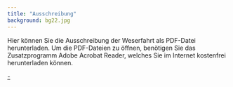 ```yaml
---
title: "Ausschreibung"
background: bg22.jpg
---
```

Hier können Sie die  Ausschreibung der Weserfahrt als PDF-Datei herunterladen.
Um die PDF-Dateien zu öffnen, benötigen Sie das Zusatzprogramm Adobe Acrobat Reader, welches Sie im Internet kostenfrei herunterladen können.

<a href="assets/images/IWF_Ausschreibung_20...pdf
" class="btn btn-outline-inverse btn-sm">-</a>

